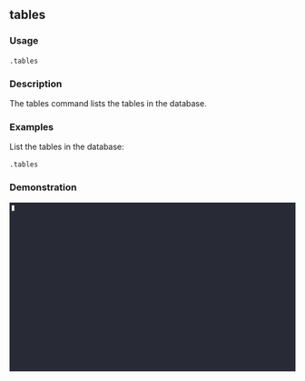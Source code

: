## tables

### Usage

```text
.tables
```

### Description

The tables command lists the tables in the database.

### Examples

List the tables in the database:

```text
.tables
```

### Demonstration

![](./demo.gif)
